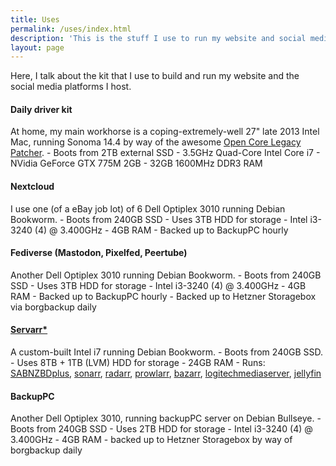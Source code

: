 ```yaml
---
title: Uses
permalink: /uses/index.html
description: 'This is the stuff I use to run my website and social media platforms.'
layout: page
---
```


Here, I talk about the kit that I use to build and run my website and the social media platforms I host. 

#### Daily driver kit

At home, my main workhorse is a coping-extremely-well 27" late 2013 Intel Mac, running Sonoma 14.4 by way of the awesome [Open Core Legacy Patcher](https://dortania.github.io/OpenCore-Legacy-Patcher/).
    - Boots from 2TB external SSD
    - 3.5GHz Quad-Core Intel Core i7
    - NVidia GeForce GTX 775M 2GB
    - 32GB 1600MHz DDR3 RAM

#### Nextcloud

I use one (of a eBay job lot) of 6 Dell Optiplex 3010 running Debian Bookworm.
    - Boots from 240GB SSD
    - Uses 3TB HDD for storage
    - Intel i3-3240 (4) @ 3.400GHz
    - 4GB RAM
    - Backed up to BackupPC hourly

#### Fediverse (Mastodon, Pixelfed, Peertube)

Another Dell Optiplex 3010 running Debian Bookworm.
    - Boots from 240GB SSD
    - Uses 3TB HDD for storage
    - Intel i3-3240 (4) @ 3.400GHz
    - 4GB RAM
    - Backed up to BackupPC hourly
    - Backed up to Hetzner Storagebox via borgbackup daily

#### [Servarr*](https://wiki.servarr.com/)

A custom-built Intel i7 running Debian Bookworm.
    - Boots from 240GB SSD.
    - Uses 8TB + 1TB (LVM) HDD for storage
    - 24GB RAM
    - Runs: [SABNZBDplus](https://sabnzbd.org/), [sonarr](https://sonarr.tv/), [radarr](https://radarr.video/), [prowlarr](https://prowlarr.com/), [bazarr](https://www.bazarr.media/), [logitechmediaserver](https://lms-community.github.io/lms-server-repository/), [jellyfin](https://jellyfin.org/)

#### BackupPC

Another Dell Optiplex 3010, running backupPC server on Debian Bullseye.
    - Boots from 240GB SSD
    - Uses 2TB HDD for storage
    - Intel i3-3240 (4) @ 3.400GHz
    - 4GB RAM
    - backed up to Hetzner Storagebox by way of borgbackup daily